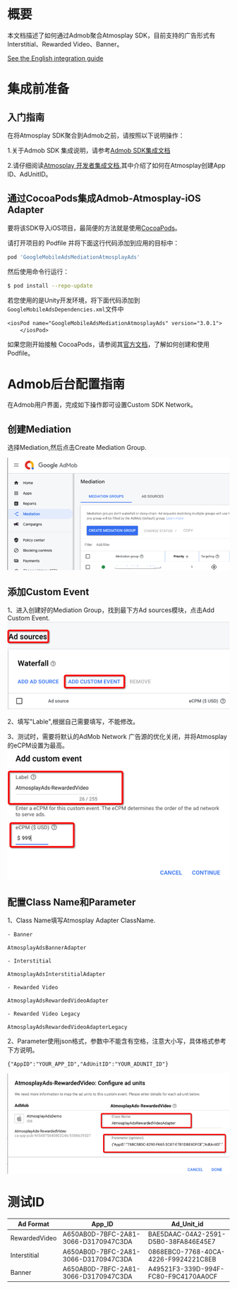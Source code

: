 # 概要
本文档描述了如何通过Admob聚合Atmosplay SDK，目前支持的广告形式有Interstitial、Rewarded Video、Banner。  

[See the English integration guide](https://github.com/Atmosplay/AdMobAdapter-AtmosplayAds-iOS/wiki)

# 集成前准备
## 入门指南
在将Atmosplay SDK聚合到Admob之前，请按照以下说明操作：  

1.关于Admob SDK 集成说明，请参考[Admob SDK集成文档](https://developers.google.com/admob/ios/quick-start)  

2.请仔细阅读[Atmosplay 开发者集成文档](https://github.com/Atmosplay/Help-Center-for-Publisher/blob/master/guides.md),其中介绍了如何在Atmosplay创建App ID、AdUnitID。

## 通过CocoaPods集成Admob-Atmosplay-iOS Adapter
要将该SDK导入iOS项目，最简便的方法就是使用[CocoaPods](https://guides.cocoapods.org/using/getting-started)。  

请打开项目的 Podfile 并将下面这行代码添加到应用的目标中：
```ruby
pod 'GoogleMobileAdsMediationAtmosplayAds'
```

然后使用命令行运行：
```sh
$ pod install --repo-update
```

若您使用的是Unity开发环境，将下面代码添加到`GoogleMobileAdsDependencies.xml`文件中
```
<iosPod name="GoogleMobileAdsMediationAtmosplayAds" version="3.0.1">
    </iosPod>
```

如果您刚开始接触 CocoaPods，请参阅其[官方文档](https://guides.cocoapods.org/using/using-cocoapods)，了解如何创建和使用 Podfile。

# Admob后台配置指南
在Admob用户界面，完成如下操作即可设置Custom SDK Network。

## 创建Mediation
选择Mediation,然后点击Create Mediation Group.  

<img src='resources/create_mediation_group.png'>  

## 添加Custom Event
1、进入创建好的Mediation Group，找到最下方Ad sources模块，点击Add Custom Event.
<img src='resources/add_custom_event_1.png'>

2、填写"Lable",根据自己需要填写，不能修改。

3、测试时，需要将默认的AdMob Network 广告源的优化关闭，并将Atmosplay的eCPM设置为最高。
<img src='resources/add_custom_event_2.png'>

## 配置Class Name和Parameter

1、Class Name填写Atmosplay Adapter ClassName.  

	- Banner  
```
AtmosplayAdsBannerAdapter
```

	- Interstitial  
```
AtmosplayAdsInterstitialAdapter
```
	
	- Rewarded Video  
```
AtmosplayAdsRewardedVideoAdapter
```
	
	- Rewarded Video Legacy  
```
AtmosplayAdsRewardedVideoAdapterLegacy
```

2、Parameter使用json格式，参数中不能含有空格，注意大小写，具体格式参考下方说明。

```
{"AppID":"YOUR_APP_ID","AdUnitID":"YOUR_ADUNIT_ID"}
```

<img src='resources/add_custom_event_3.png'>

# 测试ID
| Ad Format     | App_ID                               | Ad_Unit_id                           |
| ------------- | ------------------------------------ | ------------------------------------ |
| RewardedVideo | A650AB0D-7BFC-2A81-3066-D3170947C3DA | BAE5DAAC-04A2-2591-D5B0-38FA846E45E7 |
| Interstitial  | A650AB0D-7BFC-2A81-3066-D3170947C3DA | 0868EBC0-7768-40CA-4226-F9924221C8EB |
| Banner        | A650AB0D-7BFC-2A81-3066-D3170947C3DA | A49521F3-339D-994F-FC80-F9C4170AA0CF |



